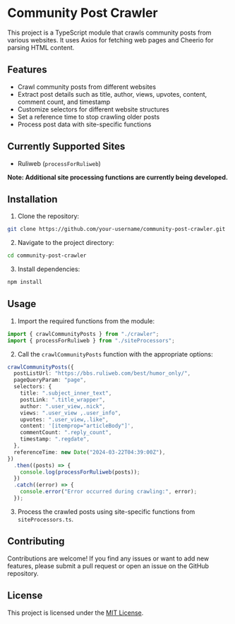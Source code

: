 # Community Post Crawler

This project is a TypeScript module that crawls community posts from various websites. It uses Axios for fetching web pages and Cheerio for parsing HTML content.

## Features

- Crawl community posts from different websites
- Extract post details such as title, author, views, upvotes, content, comment count, and timestamp
- Customize selectors for different website structures
- Set a reference time to stop crawling older posts
- Process post data with site-specific functions

## Currently Supported Sites

- Ruliweb (`processForRuliweb`)

**Note: Additional site processing functions are currently being developed.**

## Installation

1. Clone the repository:

```bash
git clone https://github.com/your-username/community-post-crawler.git
```

2. Navigate to the project directory:

```bash
cd community-post-crawler
```

3. Install dependencies:

```bash
npm install
```

## Usage

1. Import the required functions from the module:

```typescript
import { crawlCommunityPosts } from "./crawler";
import { processForRuliweb } from "./siteProcessors";
```

2. Call the `crawlCommunityPosts` function with the appropriate options:

```typescript
crawlCommunityPosts({
  postListUrl: "https://bbs.ruliweb.com/best/humor_only/",
  pageQueryParam: "page",
  selectors: {
    title: ".subject_inner_text",
    postLink: ".title_wrapper",
    author: ".user_view,.nick",
    views: ".user_view ,.user_info",
    upvotes: ".user_view,.like",
    content: '[itemprop="articleBody"]',
    commentCount: ".reply_count",
    timestamp: ".regdate",
  },
  referenceTime: new Date("2024-03-22T04:39:00Z"),
})
  .then((posts) => {
    console.log(processForRuliweb(posts));
  })
  .catch((error) => {
    console.error("Error occurred during crawling:", error);
  });
```

3. Process the crawled posts using site-specific functions from `siteProcessors.ts`.

## Contributing

Contributions are welcome! If you find any issues or want to add new features, please submit a pull request or open an issue on the GitHub repository.

## License

This project is licensed under the [MIT License](LICENSE).

